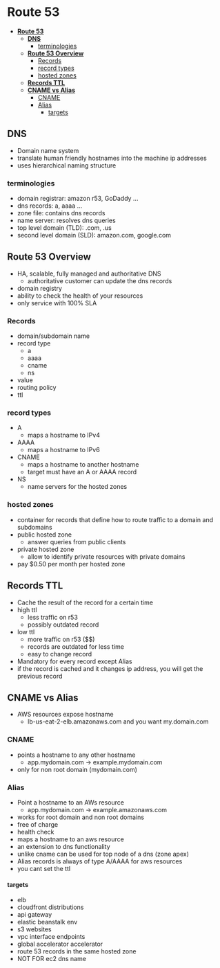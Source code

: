 # **Route 53**

- [**Route 53**](#route-53)
  - [**DNS**](#dns)
    - [terminologies](#terminologies)
  - [**Route 53 Overview**](#route-53-overview)
    - [Records](#records)
    - [record types](#record-types)
    - [hosted zones](#hosted-zones)
  - [**Records TTL**](#records-ttl)
  - [**CNAME vs Alias**](#cname-vs-alias)
    - [CNAME](#cname)
    - [Alias](#alias)
      - [targets](#targets)

## **DNS**

- Domain name system
- translate human friendly hostnames into the machine ip addresses
- uses hierarchical naming structure

### terminologies

- domain registrar: amazon r53, GoDaddy ...
- dns records: a, aaaa ...
- zone file: contains dns records
- name server: resolves dns queries
- top level domain (TLD): .com, .us
- second level domain (SLD): amazon.com, google.com

## **Route 53 Overview**

- HA, scalable, fully managed and authoritative DNS
  - authoritative customer can update the dns records
- domain registry
- ability to check the health of your resources
- only service with 100% SLA

### Records

- domain/subdomain name
- record type
  - a
  - aaaa
  - cname
  - ns
- value
- routing policy
- ttl

### record types

- A
  - maps a hostname to IPv4
- AAAA
  - maps a hostname to IPv6
- CNAME
  - maps a hostname to another hostname
  - target must have an A or AAAA record
- NS
  - name servers for the hosted zones

### hosted zones

- container for records that define how to route traffic to a domain and subdomains
- public hosted zone
  - answer queries from public clients
- private hosted zone
  - allow to identify private resources with private domains
- pay $0.50 per month per hosted zone

## **Records TTL**

- Cache the result of the record for a certain time
- high ttl
  - less traffic on r53
  - possibly outdated record
- low ttl
  - more traffic on r53 ($$)
  - records are outdated for less time
  - easy to change record
- Mandatory for every record except Alias
- if the record is cached and it changes ip address, you will get the previous record

## **CNAME vs Alias**

- AWS resources expose hostname
  - lb-us-eat-2-elb.amazonaws.com and you want my.domain.com

### CNAME

- points a hostname to any other hostname
  - app.mydomain.com -> example.mydomain.com
- only for non root domain (mydomain.com)

### Alias

- Point a hostname to an AWs resource
  - app.mydomain.com -> example.amazonaws.com
- works for root domain and non root domains
- free of charge
- health check
- maps a hostname to an aws resource
- an extension to dns functionality
- unlike cname can be used for top node of a dns (zone apex)
- Alias records is always of type A/AAAA for aws resources
- you cant set the ttl

#### targets

- elb
- cloudfront distributions
- api gateway
- elastic beanstalk env
- s3 websites
- vpc interface endpoints
- global accelerator accelerator
- route 53 records in the same hosted zone
- NOT FOR ec2 dns name
